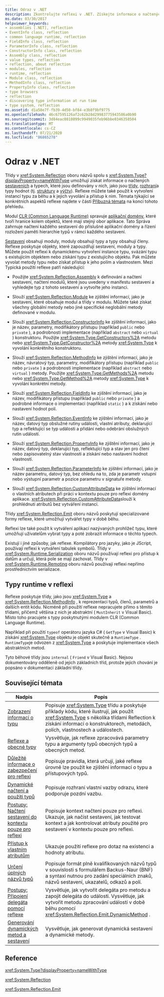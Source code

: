 ```yaml
---
title: Odraz v .NET
description: Zkontrolujte reflexi v .NET. Získejte informace o načtených sestaveních a typech, které jsou v nich definované, jako jsou třídy, rozhraní, struktury a výčty.
ms.date: 03/30/2017
helpviewer_keywords:
- assemblies [.NET], reflection
- EventInfo class, reflection
- common language runtime, reflection
- FieldInfo class, reflection
- ParameterInfo class, reflection
- ConstructorInfo class, reflection
- Assembly class, reflection
- value types, reflection
- reflection, about reflection
- modules, reflection
- runtime, reflection
- Module class, reflection
- MethodInfo class, reflection
- PropertyInfo class, reflection
- type browsers
- reflection
- discovering type information at run time
- type system, reflection
ms.assetid: d1a58e7f-fb39-4d50-bf84-e3b8f9bf9775
ms.openlocfilehash: 46c67595126af2c62b28d29983775943586a0b90
ms.sourcegitcommit: 3d84eac0818099c9949035feb96bbe0346358504
ms.translationtype: MT
ms.contentlocale: cs-CZ
ms.lasthandoff: 07/21/2020
ms.locfileid: "86865278"
---
```

# <a name="reflection-in-net"></a>Odraz v .NET

Třídy v <xref:System.Reflection> oboru názvů spolu s <xref:System.Type?displayProperty=nameWithType> umožňují získat informace o načtených [sestaveních](../../standard/assembly/index.md) a typech, které jsou definovány v nich, jako jsou [třídy](../../standard/base-types/common-type-system.md#classes), [rozhraní](../../standard/base-types/common-type-system.md#interfaces)a typy hodnot (tj. [struktury](../../standard/base-types/common-type-system.md#structures) a [výčty](../../standard/base-types/common-type-system.md#enumerations)). Reflexe můžete také použít k vytvoření instancí typu za běhu a k jejich vyvolání a přístup k nim. Témata týkající se konkrétních aspektů reflexe najdete v části [Příbuzná témata](#related_topics) na konci tohoto přehledu.
  
Modul [CLR (Common Language Runtime)](../../standard/clr.md) spravuje [aplikační domény](../app-domains/application-domains.md), které tvoří hranice kolem objektů, které mají stejný obor aplikace. Tato Správa zahrnuje načtení každého sestavení do příslušné aplikační domény a řízení rozložení paměti hierarchie typů v rámci každého sestavení.  
  
[Sestavení](../app-domains/index.md) obsahují moduly, moduly obsahují typy a typy obsahují členy. Reflexe poskytuje objekty, které zapouzdřují sestavení, moduly a typy. Můžete použít reflexi k dynamickému vytvoření instance typu, svázání typu s existujícím objektem nebo získání typu z existujícího objektu. Pak můžete vyvolat metody typu nebo získat přístup k jeho polím a vlastnostem. Mezi Typická použití reflexe patří následující:  
  
- Použijte <xref:System.Reflection.Assembly> k definování a načtení sestavení, načtení modulů, které jsou uvedeny v manifestu sestavení a vyhledejte typ z tohoto sestavení a vytvořte jeho instanci.  
  
- Slouží <xref:System.Reflection.Module> ke zjištění informací, jako je sestavení, které obsahuje modul a třídy v modulu. Můžete také získat všechny globální metody nebo jiné specifické neglobální metody definované v modulu.  
  
- Slouží <xref:System.Reflection.ConstructorInfo> ke zjištění informací, jako je název, parametry, modifikátory přístupu (například `public` nebo `private` ), a podrobnosti implementace (například `abstract` nebo `virtual` ) konstruktoru. Použijte <xref:System.Type.GetConstructors%2A> metodu nebo <xref:System.Type.GetConstructor%2A> metody <xref:System.Type> k vyvolání konkrétního konstruktoru.  
  
- Slouží <xref:System.Reflection.MethodInfo> ke zjištění informací, jako je název, návratový typ, parametry, modifikátory přístupu (například `public` nebo `private` ) a podrobnosti implementace (například `abstract` nebo `virtual` ) metody. Použijte <xref:System.Type.GetMethods%2A> metodu nebo <xref:System.Type.GetMethod%2A> metody <xref:System.Type> k vyvolání konkrétní metody.  
  
- Slouží <xref:System.Reflection.FieldInfo> ke zjištění informací, jako je název, modifikátory přístupu (například `public` nebo `private` ) a podrobné informace o implementaci (například `static` ) a k získání nebo nastavení hodnot polí.  
  
- Slouží <xref:System.Reflection.EventInfo> ke zjištění informací, jako je název, datový typ obslužné rutiny události, vlastní atributy, deklarující typ a reflektující se typ události a přidání nebo odebrání obslužných rutin událostí.  
  
- Slouží <xref:System.Reflection.PropertyInfo> ke zjištění informací, jako je název, datový typ, deklarující typ, reflektující typ a stav jen pro čtení nebo zapisovatelný stav vlastnosti a získání nebo nastavení hodnot vlastností.  
  
- Slouží <xref:System.Reflection.ParameterInfo> ke zjištění informací, jako je název parametru, datový typ, bez ohledu na to, zda je parametr vstupní nebo výstupní parametr a pozice parametru v signatuře metody.  
  
- Slouží <xref:System.Reflection.CustomAttributeData> ke zjištění informací o vlastních atributech při práci v kontextu pouze pro reflexi domény aplikace. <xref:System.Reflection.CustomAttributeData>slouží k prohlédnutí atributů bez vytváření instancí.  
  
Třídy <xref:System.Reflection.Emit> oboru názvů poskytují specializované formy reflexe, které umožňují vytvářet typy v době běhu.  
  
Reflexi lze také použít k vytváření aplikací nazývaných prohlížeč typu, které umožňují uživatelům vybrat typy a poté zobrazit informace o těchto typech.  
  
Existují i jiné způsoby, jak reflexe. Kompilátory pro jazyky, jako je JScript, používají reflexi k vytváření tabulek symbolů. Třídy v <xref:System.Runtime.Serialization> oboru názvů používají reflexi pro přístup k datům a určují, která pole se mají zachovat. Třídy v <xref:System.Runtime.Remoting> oboru názvů používají reflexi nepřímo prostřednictvím serializace.  
  
## <a name="runtime-types-in-reflection"></a>Typy runtime v reflexi  
Reflexe poskytuje třídy, jako jsou <xref:System.Type> a <xref:System.Reflection.MethodInfo> , k reprezentaci typů, členů, parametrů a dalších entit kódu. Nicméně při použití reflexe nepracujete přímo s těmito třídami, přičemž většina z nich je abstraktní ( `MustInherit` v Visual Basic). Místo toho pracujete s typy poskytnutými modulem CLR (Common Language Runtime).  
  
Například při použití `typeof` operátoru jazyka C# ( `GetType` v Visual Basic) k získání <xref:System.Type> objektu je objekt skutečně a `RuntimeType` . `RuntimeType`je odvozen z <xref:System.Type> a poskytuje implementace všech abstraktních metod.  
  
Tyto běhové třídy jsou `internal` ( `Friend` v Visual Basic). Nejsou dokumentovány odděleně od jejich základních tříd, protože jejich chování je popsáno v dokumentaci základní třídy.  
  
<a name="related_topics"></a>

## <a name="related-topics"></a>Související témata  
  
|Nadpis|Popis|  
|-----------|-----------------|  
|[Zobrazení informací o typu](viewing-type-information.md)|Popisuje <xref:System.Type> třídu a poskytuje příklady kódu, které ilustrují, jak použít <xref:System.Type> s několika třídami Reflection k získání informací o konstruktorech, metodách, polích, vlastnostech a událostech.|  
|[Reflexe a obecné typy](reflection-and-generic-types.md)|Vysvětluje, jak reflexe zpracovává parametry typu a argumenty typů obecných typů a obecných metod.|  
|[Důležité informace o zabezpečení pro reflexi](security-considerations-for-reflection.md)|Popisuje pravidla, která určují, jaké reflexe úrovně lze použít ke zjištění informací o typu a přístupových typů.|  
|[Dynamické načtení a použití typů](dynamically-loading-and-using-types.md)|Popisuje rozhraní vlastní vazby odrazu, které podporuje pozdní vazbu.|  
|[Postupy: Načtení sestavení do kontextu pouze pro reflexi](how-to-load-assemblies-into-the-reflection-only-context.md)|Popisuje kontext načtení pouze pro reflexi. Ukazuje, jak načíst sestavení, jak testovat kontext a jak kontrolovat atributy použité pro sestavení v kontextu pouze pro reflexi.|  
|[Přístup k vlastním atributům](accessing-custom-attributes.md)|Ukazuje použití reflexe pro dotaz na existenci a hodnoty atributu.|  
|[Určení úplných názvů typů](specifying-fully-qualified-type-names.md)|Popisuje formát plně kvalifikovaných názvů typů v souvislosti s formulářem Backus-Naur (BNF) a syntaxí nutnou pro zadání speciálních znaků, názvů sestavení, ukazatelů, odkazů a polí.|  
|[Postupy: Připojení delegáta pomocí reflexe](how-to-hook-up-a-delegate-using-reflection.md)|Vysvětluje, jak vytvořit delegáta pro metodu a zapojit delegáta do události. Vysvětluje, jak vytvořit metodu zpracování událostí v době běhu pomocí <xref:System.Reflection.Emit.DynamicMethod> .|  
|[Generování dynamických metod a sestavení](emitting-dynamic-methods-and-assemblies.md)|Vysvětluje, jak generovat dynamická sestavení a dynamické metody.|  
  
## <a name="reference"></a>Reference  

<xref:System.Type?displayProperty=nameWithType>  
  
<xref:System.Reflection>  
  
<xref:System.Reflection.Emit>  
